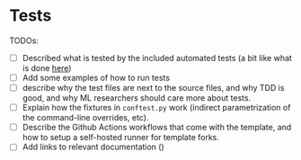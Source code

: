 # Tests

TODOs:

- [ ] Described what is tested by the included automated tests (a bit like what is done [here](https://github.com/gorodnitskiy/yet-another-lightning-hydra-template?tab=readme-ov-file#tests))
- [ ] Add some examples of how to run tests
- [ ] describe why the test files are next to the source files, and why TDD is good, and why ML researchers should care more about tests.
- [ ] Explain how the fixtures in `conftest.py` work (indirect parametrization of the command-line overrides, etc).
- [ ] Describe the Github Actions workflows that come with the template, and how to setup a self-hosted runner for template forks.
- [ ] Add links to relevant documentation ()
